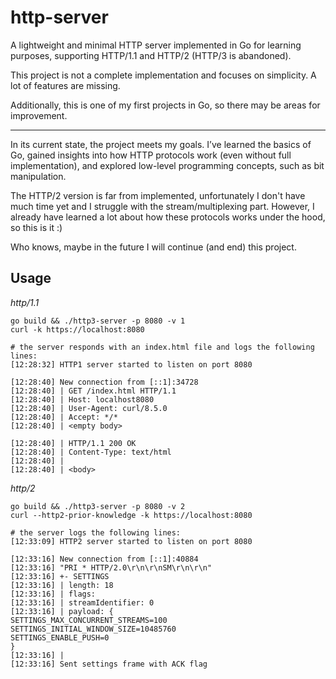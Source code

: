 # http-server

A lightweight and minimal HTTP server implemented in Go for learning purposes, supporting HTTP/1.1 and HTTP/2 (HTTP/3 is abandoned).

This project is not a complete implementation and focuses on simplicity. A lot of features are missing.

Additionally, this is one of my first projects in Go, so there may be areas for improvement.

---

In its current state, the project meets my goals. I’ve learned the basics of Go, gained insights into how HTTP
protocols work (even without full implementation), and explored low-level programming concepts, such as bit manipulation.

The HTTP/2 version is far from implemented, unfortunately I don't have much time yet and I struggle with the stream/multiplexing part.
However, I already have learned a lot about how these protocols works under the hood, so this is it :)

Who knows, maybe in the future I will continue (and end) this project.

## Usage

*http/1.1*
```shell
go build && ./http3-server -p 8080 -v 1
curl -k https://localhost:8080

# the server responds with an index.html file and logs the following lines:
[12:28:32] HTTP1 server started to listen on port 8080

[12:28:40] New connection from [::1]:34728
[12:28:40] | GET /index.html HTTP/1.1
[12:28:40] | Host: localhost8080
[12:28:40] | User-Agent: curl/8.5.0
[12:28:40] | Accept: */*
[12:28:40] | <empty body>

[12:28:40] | HTTP/1.1 200 OK
[12:28:40] | Content-Type: text/html
[12:28:40] |
[12:28:40] | <body>
```

*http/2*
```shell
go build && ./http3-server -p 8080 -v 2
curl --http2-prior-knowledge -k https://localhost:8080

# the server logs the following lines:
[12:33:09] HTTP2 server started to listen on port 8080

[12:33:16] New connection from [::1]:40884
[12:33:16] "PRI * HTTP/2.0\r\n\r\nSM\r\n\r\n"
[12:33:16] +- SETTINGS
[12:33:16] | length: 18
[12:33:16] | flags: 
[12:33:16] | streamIdentifier: 0
[12:33:16] | payload: {
SETTINGS_MAX_CONCURRENT_STREAMS=100
SETTINGS_INITIAL_WINDOW_SIZE=10485760
SETTINGS_ENABLE_PUSH=0
}
[12:33:16] |
[12:33:16] Sent settings frame with ACK flag
```

